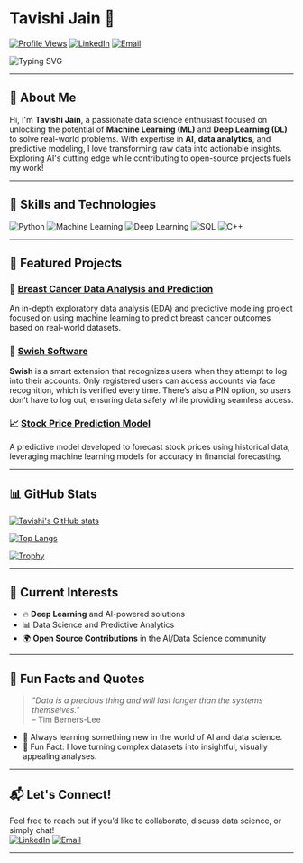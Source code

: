# Tavishi Jain 👋

[![Profile Views](https://komarev.com/ghpvc/?username=tavishijain3&label=PROFILE+VIEWS&color=brightgreen)](https://github.com/tavishijain3) 
[![LinkedIn](https://img.shields.io/badge/LinkedIn-tavishijain3-blue?style=flat&logo=linkedin)](https://www.linkedin.com/in/tavishi-jainn/)
[![Email](https://img.shields.io/badge/Email-tavishehehe@gmail.com-red?style=flat&logo=gmail)](mailto:tavishehehe@gmail.com)

![Typing SVG](https://readme-typing-svg.herokuapp.com?font=Fira+Code&size=25&color=6D28D9&center=true&vCenter=true&width=650&lines=Aspiring+Data+Scientist;Machine+Learning+%26+Deep+Learning+Enthusiast;Open+Source+Contributor;Let's+Connect!)

---

## 🚀 About Me

Hi, I'm **Tavishi Jain**, a passionate data science enthusiast focused on unlocking the potential of **Machine Learning (ML)** and **Deep Learning (DL)** to solve real-world problems. With expertise in **AI**, **data analytics**, and predictive modeling, I love transforming raw data into actionable insights. Exploring AI's cutting edge while contributing to open-source projects fuels my work!

---

## 🧰 Skills and Technologies

![Python](https://img.shields.io/badge/Python-FFD43B?style=for-the-badge&logo=python&logoColor=blue)
![Machine Learning](https://img.shields.io/badge/Machine%20Learning-00C853?style=for-the-badge&logo=scikit-learn&logoColor=white)
![Deep Learning](https://img.shields.io/badge/Deep%20Learning-5C2D91?style=for-the-badge&logo=tensorflow&logoColor=white)
![SQL](https://img.shields.io/badge/SQL-025E8C?style=for-the-badge&logo=postgresql&logoColor=white)
![C++](https://img.shields.io/badge/C%2B%2B-00599C?style=for-the-badge&logo=c%2B%2B&logoColor=white)

---

## 🌟 Featured Projects

### 🔬 [Breast Cancer Data Analysis and Prediction](https://github.com/tavishijain3/Breast-Cancer-Data-Analysis-and-Prediction)
An in-depth exploratory data analysis (EDA) and predictive modeling project focused on using machine learning to predict breast cancer outcomes based on real-world datasets.

### 🔐 [Swish Software](https://github.com/tavishijain3/swish_software)
**Swish** is a smart extension that recognizes users when they attempt to log into their accounts. Only registered users can access accounts via face recognition, which is verified every time. There’s also a PIN option, so users don’t have to log out, ensuring data safety while providing seamless access.

### 📈 [Stock Price Prediction Model](https://github.com/tavishijain3/stock-price-prediction-model)
A predictive model developed to forecast stock prices using historical data, leveraging machine learning models for accuracy in financial forecasting.

---

## 📊 GitHub Stats

[![Tavishi's GitHub stats](https://github-readme-stats.vercel.app/api?username=tavishijain3&show_icons=true&theme=radical)](https://github.com/tavishijain3)

[![Top Langs](https://github-readme-stats.vercel.app/api/top-langs/?username=tavishijain3&layout=compact&theme=radical)](https://github.com/tavishijain3)

[![Trophy](https://github-profile-trophy.vercel.app/?username=tavishijain3&theme=gruvbox&no-frame=true&margin-w=15)](https://github.com/tavishijain3)

---

## 🎯 Current Interests

- 🔥 **Deep Learning** and AI-powered solutions
- 📊 Data Science and Predictive Analytics
- 🌍 **Open Source Contributions** in the AI/Data Science community

---

## 💬 Fun Facts and Quotes

> _"Data is a precious thing and will last longer than the systems themselves."_  
> – Tim Berners-Lee

- 🌱 Always learning something new in the world of AI and data science.
- 🎨 Fun Fact: I love turning complex datasets into insightful, visually appealing analyses.

---

## 📬 Let's Connect!

Feel free to reach out if you’d like to collaborate, discuss data science, or simply chat!  
[![LinkedIn](https://img.shields.io/badge/LinkedIn-tavishijain3-blue?style=for-the-badge&logo=linkedin)](https://www.linkedin.com/in/tavishi-jainn/) 
[![Email](https://img.shields.io/badge/Email-tavishehehe@gmail.com-red?style=for-the-badge&logo=gmail)](mailto:tavishehehe@gmail.com)

---

